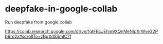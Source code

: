 # deepfake-in-google-collab
Run deepfake from google collab

https://colab.research.google.com/drive/1qtFBcJEhm9XQnMeNlpXrWve32Pb9ro2x#scrollTo=zBgXdSSmlC7f
